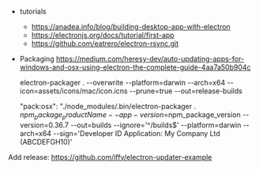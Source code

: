 * tutorials
  * https://anadea.info/blog/building-desktop-app-with-electron
  * https://electronjs.org/docs/tutorial/first-app
  * https://github.com/eatrero/electron-rsync.git


* Packaging
  https://medium.com/heresy-dev/auto-updating-apps-for-windows-and-osx-using-electron-the-complete-guide-4aa7a50b904c

    electron-packager . --overwrite --platform=darwin --arch=x64 --icon=assets/icons/mac/icon.icns --prune=true --out=release-builds

    "pack:osx": "./node_modules/.bin/electron-packager . $npm_package_productName --app-version=$npm_package_version --version=0.36.7 --out=builds --ignore='^/builds$' --platform=darwin --arch=x64 --sign='Developer ID Application: My Company Ltd (ABCDEFGH10)'



Add release:
  https://github.com/iffy/electron-updater-example